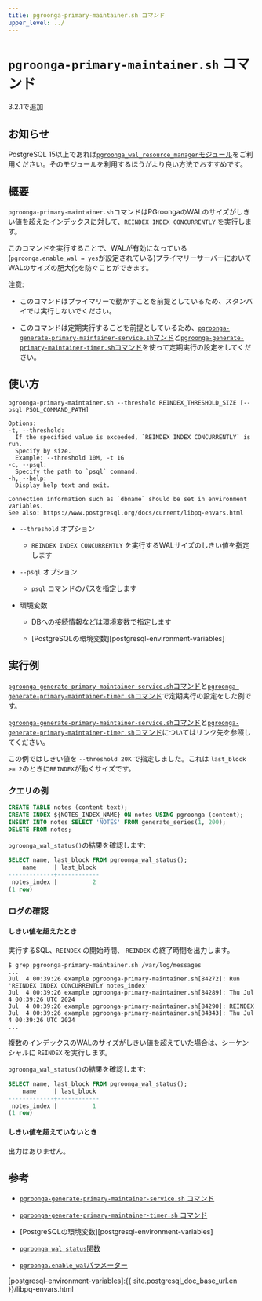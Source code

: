 ```yaml
---
title: pgroonga-primary-maintainer.sh コマンド
upper_level: ../
---
```


# `pgroonga-primary-maintainer.sh` コマンド

3.2.1で追加

## お知らせ

PostgreSQL 15以上であれば[`pgroonga_wal_resource_manager`モジュール][pgroonga-wal-resource-manager]をご利用ください。そのモジュールを利用するほうがより良い方法でおすすめです。

## 概要

`pgroonga-primary-maintainer.sh`コマンドはPGroongaのWALのサイズがしきい値を超えたインデックスに対して、`REINDEX INDEX CONCURRENTLY` を実行します。

このコマンドを実行することで、WALが有効になっている(`pgroonga.enable_wal = yes`が設定されている)プライマリーサーバーにおいてWALのサイズの肥大化を防ぐことができます。

注意:

* このコマンドはプライマリーで動かすことを前提としているため、スタンバイでは実行しないでください。

* このコマンドは定期実行することを前提としているため、[`pgroonga-generate-primary-maintainer-service.sh`マンド][generate-primary-maintainer-service]と[`pgroonga-generate-primary-maintainer-timer.sh`コマンド][generate-primary-maintainer-timer]を使って定期実行の設定をしてください。

## 使い方

```
pgroonga-primary-maintainer.sh --threshold REINDEX_THRESHOLD_SIZE [--psql PSQL_COMMAND_PATH]

Options:
-t, --threshold:
  If the specified value is exceeded, `REINDEX INDEX CONCURRENTLY` is run.
  Specify by size.
  Example: --threshold 10M, -t 1G
-c, --psql:
  Specify the path to `psql` command.
-h, --help:
  Display help text and exit.

Connection information such as `dbname` should be set in environment variables.
See also: https://www.postgresql.org/docs/current/libpq-envars.html
```

* `--threshold` オプション

  * `REINDEX INDEX CONCURRENTLY` を実行するWALサイズのしきい値を指定します

* `--psql` オプション

  * `psql` コマンドのパスを指定します

* 環境変数

  * DBへの接続情報などは環境変数で指定します

  * [PostgreSQLの環境変数][postgresql-environment-variables]

## 実行例

[`pgroonga-generate-primary-maintainer-service.sh`コマンド][generate-primary-maintainer-service]と[`pgroonga-generate-primary-maintainer-timer.sh`コマンド][generate-primary-maintainer-timer]で定期実行の設定をした例です。

[`pgroonga-generate-primary-maintainer-service.sh`コマンド][generate-primary-maintainer-service]と[`pgroonga-generate-primary-maintainer-timer.sh`コマンド][generate-primary-maintainer-timer]についてはリンク先を参照してください。

この例ではしきい値を `--threshold 20K` で指定しました。これは `last_block >= 2`のときに`REINDEX`が動くサイズです。

### クエリの例

```sql
CREATE TABLE notes (content text);
CREATE INDEX ${NOTES_INDEX_NAME} ON notes USING pgroonga (content);
INSERT INTO notes SELECT 'NOTES' FROM generate_series(1, 200);
DELETE FROM notes;
```

`pgroonga_wal_status()`の結果を確認します:

```sql
SELECT name, last_block FROM pgroonga_wal_status();
    name     | last_block 
-------------+------------
 notes_index |          2
(1 row)
```

### ログの確認

#### しきい値を超えたとき

実行するSQL、`REINDEX` の開始時間、 `REINDEX` の終了時間を出力します。

```console
$ grep pgroonga-primary-maintainer.sh /var/log/messages
...
Jul  4 00:39:26 example pgroonga-primary-maintainer.sh[84272]: Run 'REINDEX INDEX CONCURRENTLY notes_index'
Jul  4 00:39:26 example pgroonga-primary-maintainer.sh[84289]: Thu Jul  4 00:39:26 UTC 2024
Jul  4 00:39:26 example pgroonga-primary-maintainer.sh[84290]: REINDEX
Jul  4 00:39:26 example pgroonga-primary-maintainer.sh[84343]: Thu Jul  4 00:39:26 UTC 2024
...
```

複数のインデックスのWALのサイズがしきい値を超えていた場合は、シーケンシャルに `REINDEX` を実行します。

`pgroonga_wal_status()`の結果を確認します:

```sql
SELECT name, last_block FROM pgroonga_wal_status();
    name     | last_block 
-------------+------------
 notes_index |          1
(1 row)
```

#### しきい値を超えていないとき

出力はありません。

## 参考

  * [`pgroonga-generate-primary-maintainer-service.sh` コマンド][generate-primary-maintainer-service]

  * [`pgroonga-generate-primary-maintainer-timer.sh` コマンド][generate-primary-maintainer-timer]

  * [PostgreSQLの環境変数][postgresql-environment-variables]

  * [`pgroonga_wal_status`関数][wal-status]

  * [`pgroonga.enable_wal`パラメーター][enable-wal]

[enable-wal]:../parameters/enable-wal.html

[generate-primary-maintainer-service]:pgroonga-generate-primary-maintainer-service.html

[generate-primary-maintainer-timer]:pgroonga-generate-primary-maintainer-timer.html

[pgroonga-wal-resource-manager]:../modules/pgroonga-wal-resource-manager.html

[postgresql-environment-variables]:{{ site.postgresql_doc_base_url.en }}/libpq-envars.html

[wal-status]:../functions/pgroonga-wal-status.html
